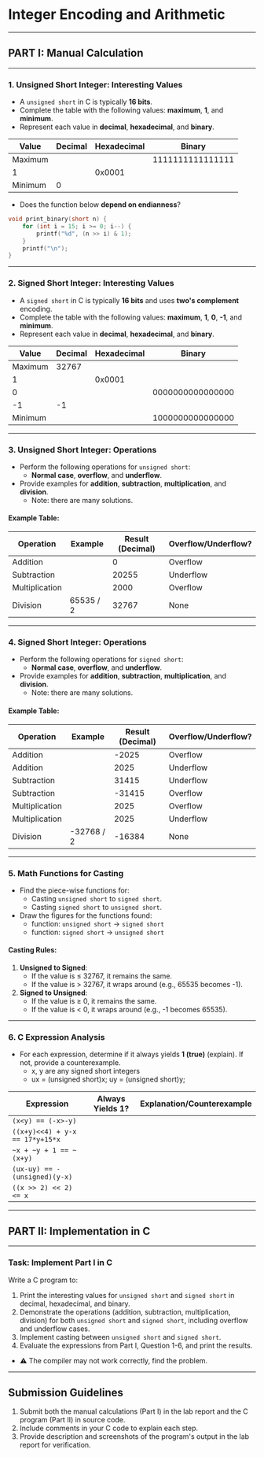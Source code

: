 # Integer Encoding and Arithmetic

---

## **PART I: Manual Calculation**

---

### **1. Unsigned Short Integer: Interesting Values**
- A `unsigned short` in C is typically **16 bits**.
- Complete the table with the following values: **maximum**, **1**, and **minimum**.
- Represent each value in **decimal**, **hexadecimal**, and **binary**.

| Value     | Decimal | Hexadecimal | Binary               |
|-----------|---------|-------------|----------------------|
| Maximum   |         |             | 1111111111111111     |
| 1         |         | 0x0001      |                      |
| Minimum   | 0       |             |                      |

- Does the function below **depend on endianness**?
```c
void print_binary(short n) {
    for (int i = 15; i >= 0; i--) {
        printf("%d", (n >> i) & 1);
    }
    printf("\n");
}
```

---

### **2. Signed Short Integer: Interesting Values**
- A `signed short` in C is typically **16 bits** and uses **two's complement** encoding.
- Complete the table with the following values: **maximum**, **1**, **0**, **-1**, and **minimum**.
- Represent each value in **decimal**, **hexadecimal**, and **binary**.

| Value     | Decimal | Hexadecimal | Binary               |
|-----------|---------|-------------|----------------------|
| Maximum   | 32767   |             |                      |
| 1         |         | 0x0001      |                      |
| 0         |         |             | 0000000000000000     |
| -1        | -1      |             |                      |
| Minimum   |         |             | 1000000000000000     |

---

### **3. Unsigned Short Integer: Operations**
- Perform the following operations for `unsigned short`:
  - **Normal case**, **overflow**, and **underflow**.
- Provide examples for **addition**, **subtraction**, **multiplication**, and **division**.
  - Note: there are many solutions.

#### Example Table:

| Operation   | Example                     | Result (Decimal) | Overflow/Underflow? |
|-------------|-----------------------------|------------------|---------------------|
| Addition    |                             | 0                | Overflow            |
| Subtraction |                             | 20255            | Underflow           |
| Multiplication |                          | 2000             | Overflow            |
| Division    | 65535 / 2                   | 32767            | None                |

---

### **4. Signed Short Integer: Operations**
- Perform the following operations for `signed short`:
  - **Normal case**, **overflow**, and **underflow**.
- Provide examples for **addition**, **subtraction**, **multiplication**, and **division**.
  - Note: there are many solutions.

#### Example Table:

| Operation   | Example                     | Result (Decimal) | Overflow/Underflow? |
|-------------|-----------------------------|------------------|---------------------|
| Addition    |                             | -2025            | Overflow            |
| Addition    |                             |  2025            | Underflow           |
| Subtraction |                             | 31415            | Underflow           |
| Subtraction |                             | -31415           | Overflow            |
| Multiplication |                          | 2025             | Overflow            |
| Multiplication |                          | 2025             | Underflow           |
| Division    | -32768 / 2                  | -16384           | None                |

---

### **5. Math Functions for Casting**
- Find the piece-wise functions for:
  - Casting `unsigned short` to `signed short`.
  - Casting `signed short` to `unsigned short`.
- Draw the figures for the functions found:
  - function: `unsigned short` → `signed short`
  - function: `signed short` → `unsigned short`

#### Casting Rules:
1. **Unsigned to Signed**:
   - If the value is ≤ 32767, it remains the same.
   - If the value is > 32767, it wraps around (e.g., 65535 becomes -1).
2. **Signed to Unsigned**:
   - If the value is ≥ 0, it remains the same.
   - If the value is < 0, it wraps around (e.g., -1 becomes 65535).

---

### **6. C Expression Analysis**
- For each expression, determine if it always yields **1 (true)** (explain). If not, provide a counterexample.
  - x, y are any signed short integers
  - ux = (unsigned short)x; uy = (unsigned short)y;

| Expression | Always Yields 1? | Explanation/Counterexample |
|------------|------------------|----------------------------|
|  `(x<y) == (-x>-y)` |   |   |
|  `((x+y)<<4) + y-x == 17*y+15*x` |   |   |
|  `~x + ~y + 1 == ~(x+y)` |   |  |
|  `(ux-uy) == -(unsigned)(y-x)` |  |  |
|  `((x >> 2) << 2) <= x` |  |  |


---

## **PART II: Implementation in C**

---

### **Task: Implement Part I in C**
Write a C program to:
1. Print the interesting values for `unsigned short` and `signed short` in decimal, hexadecimal, and binary.
2. Demonstrate the operations (addition, subtraction, multiplication, division) for both `unsigned short` and `signed short`, including overflow and underflow cases.
3. Implement casting between `unsigned short` and `signed short`.
4. Evaluate the expressions from Part I, Question 1-6, and print the results.

- ⚠️ The compiler may not work correctly, find the problem.

---

## **Submission Guidelines**
1. Submit both the manual calculations (Part I) in the lab report and the C program (Part II) in source code.
2. Include comments in your C code to explain each step.
3. Provide description and screenshots of the program's output in the lab report for verification.
